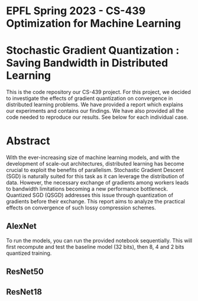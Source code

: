 # EPFL Spring 2023 - CS-439 Optimization for Machine Learning 
# Stochastic Gradient Quantization : Saving Bandwidth in Distributed Learning

This is the code repository our CS-439 project. For this project, we decided to investigate the effects of gradient quantization on convergence in distributed learning problems. We have provided a report which explains our experiments and contains our findings. We have also provided all the code needed to reproduce our results. See below for each individual case.

# Abstract

With the ever-increasing size of machine learning
models, and with the development of scale-out architectures,
distributed learning has become crucial to exploit the benefits
of parallelism. Stochastic Gradient Descent (SGD) is naturally
suited for this task as it can leverage the distribution of data.
However, the necessary exchange of gradients among workers
leads to bandwidth limitations becoming a new performance
bottleneck. Quantized SGD (QSGD) addresses this issue through
quantization of gradients before their exchange. This report aims
to analyze the practical effects on convergence of such lossy
compression schemes.


## AlexNet

To run the models, you can run the provided notebook sequentially. This will first recompute and test the baseline model (32 bits), then 8, 4 and 2 bits quantized training.


## ResNet50


## ResNet18
